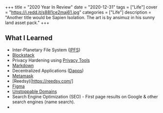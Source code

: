 +++
title = "2020 Year In Review"
date = "2020-12-31"
tags = ["Life"]
cover = "https://i.redd.it/s88l1ce2maj61.jpg"
categories = ["Life"]
description = "Another title would be Sapien Isolation. The art is by ansimuz in his sunny land asset pack."
+++

## What I Learned
- Inter-Planetary File System ([IPFS](https://ipfs.io/))
- [Blockstack](https://www.stacks.co/)
- Privacy Hardening using [Privacy Tools](https://privacytools.io/)
- [Markdown](https://www.markdownguide.org/)
- Decentralized Applications ([Dapps](https://www.dapp.com/))
- [Metamask](https://metamask.io/)
- [Reedsy)[https://reedsy.com/]
- [Figma](https://www.figma.com/)
- [Unstoppable Domains](https://unstoppabledomains.com/)
- Search Engine Optimization (SEO) - First page results on Google & other search engines (name search). 
- 

